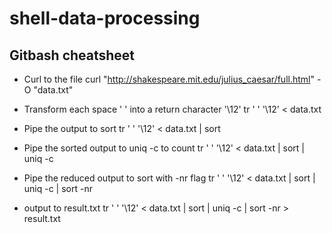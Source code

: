# shell-data-processing

## Gitbash cheatsheet
* Curl to the file
curl "http://shakespeare.mit.edu/julius_caesar/full.html" -O "data.txt" 

* Transform each space ' ' into a return character '\12'
 tr ' ' '\12' < data.txt
* Pipe the output to sort
tr ' ' '\12' < data.txt | sort
* Pipe the sorted output to uniq -c to count
tr ' ' '\12' < data.txt | sort | uniq -c
* Pipe the reduced output to sort with -nr flag
tr ' ' '\12' < data.txt | sort | uniq -c | sort -nr
* output to result.txt
tr ' ' '\12' < data.txt | sort | uniq -c | sort -nr > result.txt

